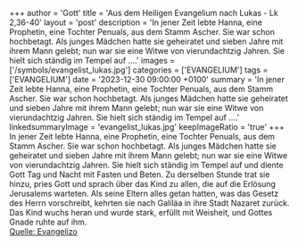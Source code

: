 +++
author = 'Gott'
title = 'Aus dem Heiligen Evangelium nach Lukas - Lk 2,36-40'
layout = 'post'
description = 'In jener Zeit lebte Hanna, eine Prophetin, eine Tochter Penuals, aus dem Stamm Ascher. Sie war schon hochbetagt. Als junges Mädchen hatte sie geheiratet und sieben Jahre mit ihrem Mann gelebt; nun war sie eine Witwe von vierundachtzig Jahren. Sie hielt sich ständig im Tempel auf ....'
images = ['/symbols/evangelist_lukas.jpg']
categories = ['EVANGELIUM']
tags = ['EVANGELIUM']
date = '2023-12-30 09:00:00 +0100'
summary = 'In jener Zeit lebte Hanna, eine Prophetin, eine Tochter Penuals, aus dem Stamm Ascher. Sie war schon hochbetagt. Als junges Mädchen hatte sie geheiratet und sieben Jahre mit ihrem Mann gelebt; nun war sie eine Witwe von vierundachtzig Jahren. Sie hielt sich ständig im Tempel auf ....'
linkedsummaryImage = 'evangelist_lukas.jpg'
keepImageRatio = 'true'
+++
In jener Zeit lebte Hanna, eine Prophetin, eine Tochter Penuals, aus dem Stamm Ascher. Sie war schon hochbetagt. Als junges Mädchen hatte sie geheiratet und sieben Jahre mit ihrem Mann gelebt;
nun war sie eine Witwe von vierundachtzig Jahren. Sie hielt sich ständig im Tempel auf und diente Gott Tag und Nacht mit Fasten und Beten.<!--more-->
Zu derselben Stunde trat sie hinzu, pries Gott und sprach über das Kind zu allen, die auf die Erlösung Jerusalems warteten.
Als seine Eltern alles getan hatten, was das Gesetz des Herrn vorschreibt, kehrten sie nach Galiläa in ihre Stadt Nazaret zurück.
Das Kind wuchs heran und wurde stark, erfüllt mit Weisheit, und Gottes Gnade ruhte auf ihm.<br> [Quelle: Evangelizo](https://evangeliumtagfuertag.org/DE/gospel)